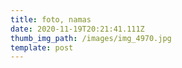```yaml
---
title: foto, namas
date: 2020-11-19T20:21:41.111Z
thumb_img_path: /images/img_4970.jpg
template: post
---
```


